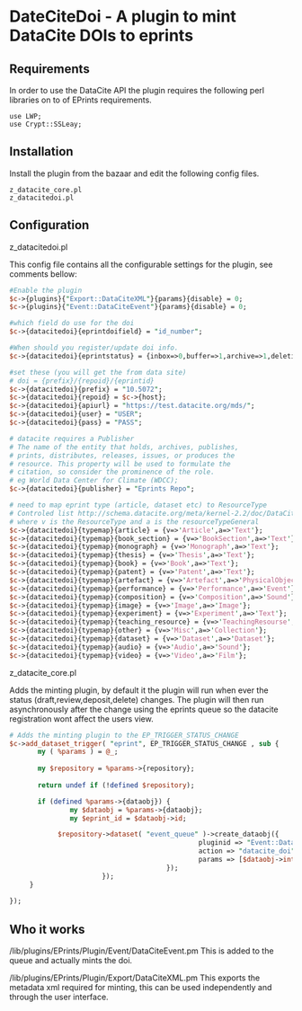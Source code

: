 DateCiteDoi - A plugin to mint DataCite DOIs to eprints
========================================================

Requirements
-------------

In order to use the DataCite API the plugin requires the following perl libraries on to of EPrints requirements.

```
use LWP;
use Crypt::SSLeay;
```

Installation
-------------

Install the plugin from the bazaar and edit the following config files.

```
z_datacite_core.pl
z_datacitedoi.pl
```

Configuration 
-------------

z_datacitedoi.pl

This config file contains all the configurable settings for the plugin, see comments bellow:

```perl
#Enable the plugin
$c->{plugins}{"Export::DataCiteXML"}{params}{disable} = 0;
$c->{plugins}{"Event::DataCiteEvent"}{params}{disable} = 0;

#which field do use for the doi
$c->{datacitedoi}{eprintdoifield} = "id_number";

#When should you register/update doi info.
$c->{datacitedoi}{eprintstatus} = {inbox=>0,buffer=>1,archive=>1,deletion=>0};

#set these (you will get the from data site)
# doi = {prefix}/{repoid}/{eprintid}
$c->{datacitedoi}{prefix} = "10.5072";
$c->{datacitedoi}{repoid} = $c->{host};
$c->{datacitedoi}{apiurl} = "https://test.datacite.org/mds/";
$c->{datacitedoi}{user} = "USER";
$c->{datacitedoi}{pass} = "PASS";

# datacite requires a Publisher 
# The name of the entity that holds, archives, publishes, 
# prints, distributes, releases, issues, or produces the 
# resource. This property will be used to formulate the 
# citation, so consider the prominence of the role.
# eg World Data Center for Climate (WDCC);   
$c->{datacitedoi}{publisher} = "Eprints Repo";

# need to map eprint type (article, dataset etc) to ResourceType
# Controled list http://schema.datacite.org/meta/kernel-2.2/doc/DataCite-MetadataKernel_v2.2.pdf
# where v is the ResourceType and a is the resourceTypeGeneral
$c->{datacitedoi}{typemap}{article} = {v=>'Article',a=>'Text'};
$c->{datacitedoi}{typemap}{book_section} = {v=>'BookSection',a=>'Text'};
$c->{datacitedoi}{typemap}{monograph} = {v=>'Monograph',a=>'Text'};
$c->{datacitedoi}{typemap}{thesis} = {v=>'Thesis',a=>'Text'};
$c->{datacitedoi}{typemap}{book} = {v=>'Book',a=>'Text'};
$c->{datacitedoi}{typemap}{patent} = {v=>'Patent',a=>'Text'};
$c->{datacitedoi}{typemap}{artefact} = {v=>'Artefact',a=>'PhysicalObject'};
$c->{datacitedoi}{typemap}{performance} = {v=>'Performance',a=>'Event'};
$c->{datacitedoi}{typemap}{composition} = {v=>'Composition',a=>'Sound'};
$c->{datacitedoi}{typemap}{image} = {v=>'Image',a=>'Image'};
$c->{datacitedoi}{typemap}{experiment} = {v=>'Experiment',a=>'Text'};
$c->{datacitedoi}{typemap}{teaching_resource} = {v=>'TeachingResourse',a=>'InteractiveResource'};
$c->{datacitedoi}{typemap}{other} = {v=>'Misc',a=>'Collection'};
$c->{datacitedoi}{typemap}{dataset} = {v=>'Dataset',a=>'Dataset'};
$c->{datacitedoi}{typemap}{audio} = {v=>'Audio',a=>'Sound'};
$c->{datacitedoi}{typemap}{video} = {v=>'Video',a=>'Film'};
```

z_datacite_core.pl

Adds the minting plugin, by default it the plugin will run when ever the status (draft,review,deposit,delete) changes.
The plugin will then run asynchronously after the change using the eprints queue so the datacite registration wont affect the users view.

```perl
# Adds the minting plugin to the EP_TRIGGER_STATUS_CHANGE
$c->add_dataset_trigger( "eprint", EP_TRIGGER_STATUS_CHANGE , sub {
       my ( %params ) = @_;
 
       my $repository = %params->{repository};
 
       return undef if (!defined $repository);

       if (defined %params->{dataobj}) {
               my $dataobj = %params->{dataobj};
               my $eprint_id = $dataobj->id;

			$repository->dataset( "event_queue" )->create_dataobj({
						                       pluginid => "Event::DataCiteEvent",
						                       action => "datacite_doi",
						                       params => [$dataobj->internal_uri],
						               });
		               });
     }
 
});
```
Who it works
-------------

/lib/plugins/EPrints/Plugin/Event/DataCiteEvent.pm
This is added to the queue and actually mints the doi.

/lib/plugins/EPrints/Plugin/Export/DataCiteXML.pm
This exports the metadata xml required for minting, this can be used independently and through the user interface.

